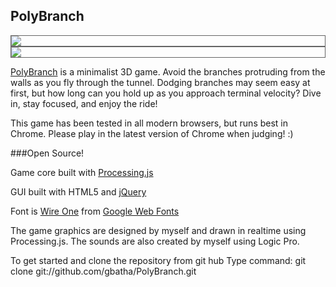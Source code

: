 ## PolyBranch

<img src="http://gregbatha.com/branches/screenshot1.png" style="border: 1px solid #646464; display: block; margin: 0px auto;">

<img src="http://gregbatha.com/branches/screenshot2.png" style="border: 1px solid #646464; display: block; margin: 0px auto;">

<a href="http://gregbatha.com/branches/">PolyBranch</a> is a minimalist 3D game. Avoid the branches protruding from the walls as you fly through the tunnel. Dodging branches may seem easy at first, but how long can you hold up as you approach terminal velocity? Dive in, stay focused, and enjoy the ride!

This game has been tested in all modern browsers, but runs best in Chrome. Please play in the latest version of Chrome when judging! :)

###Open Source!

Game core built with [Processing.js](http://processingjs.org/)

GUI built with HTML5 and [jQuery](http://jquery.com)

Font is [Wire One](http://www.google.com/webfonts/specimen/Wire+One) from [Google Web Fonts](http://www.google.com/webfonts)


The game graphics are designed by myself and drawn in realtime using Processing.js. The sounds are also created by myself using Logic Pro.

To get started and clone the repository from git hub
Type command:
	git clone git://github.com/gbatha/PolyBranch.git